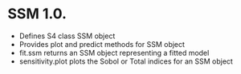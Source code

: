 # SSM 1.0.

* Defines S4 class SSM object
* Provides plot and predict methods for SSM object
* fit.ssm returns an SSM object representing a fitted model
* sensitivity.plot plots the Sobol or Total indices for an SSM object

